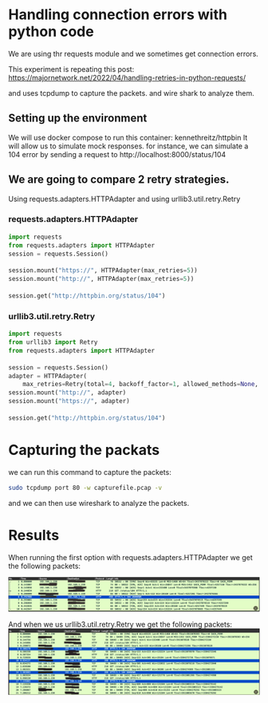 # Handling connection errors with python code
We are using thr requests module and we sometimes get connection errors.

This experiment is repeating this post: https://majornetwork.net/2022/04/handling-retries-in-python-requests/

and uses tcpdump to capture the packets. and wire shark to analyze them.

## Setting up the environment
We will use docker compose to run this container: kennethreitz/httpbin
It will allow us to simulate mock responses.
for instance, we can simulate a 104 error by sending a request to http://localhost:8000/status/104



## We are going to compare 2 retry strategies.
Using requests.adapters.HTTPAdapter and using urllib3.util.retry.Retry

### requests.adapters.HTTPAdapter
```python
import requests
from requests.adapters import HTTPAdapter
session = requests.Session()

session.mount("https://", HTTPAdapter(max_retries=5))
session.mount("http://", HTTPAdapter(max_retries=5))

session.get("http://httpbin.org/status/104")
```

### urllib3.util.retry.Retry
```python
import requests
from urllib3 import Retry
from requests.adapters import HTTPAdapter

session = requests.Session()
adapter = HTTPAdapter(
    max_retries=Retry(total=4, backoff_factor=1, allowed_methods=None, status_forcelist=[104, 107, 109]))
session.mount("http://", adapter)
session.mount("https://", adapter)

session.get("http://httpbin.org/status/104")
```

# Capturing the packats
we can run this command to capture the packets:
```bash
sudo tcpdump port 80 -w capturefile.pcap -v
```
and we can then use wireshark to analyze the packets.


# Results
When running the first option with requests.adapters.HTTPAdapter we get the following packets:

![img_1.png](img_1.png)

And when we us urllib3.util.retry.Retry we get the following packets:
![img.png](img.png)